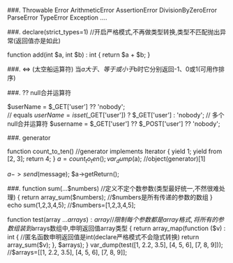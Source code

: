 ###. Throwable
    Error
        ArithmeticError
        AssertionError
        DivisionByZeroError
        ParseError
        TypeError
    Exception
        ....
        
        
###. declare(strict_types=1)  //开启严格模式,不再做类型转换,类型不匹配抛出异常(返回值亦是如此)

function add(int $a, int $b) : int 
{
    return $a + $b;
}


###. <=> (太空船运算符) 当$a大于、等于或小于$b时它分别返回-1、0或1(可用作排序)


###. ?? null合并运算符

  $userName = $_GET['user'] ?? 'nobody';   
  // equals
  $userName = isset($_GET['user']) ? $_GET['user'] : 'nobody';
  // 多个null合并运算符
  $username = $_GET['user'] ?? $_POST['user'] ?? 'nobody';
  
###. generator
    
   function count_to_ten()     //generator implements Iterator
   {
       yield 1;
       yield from [2, 3];
       return 4;
   }
   $a = count_to_ten();
   var_dump($a);    //object(generator)[1]
   
   $a->send($message);
   $a->getReturn();
   
###. 
   function sum(...$numbers)    //定义不定个数参数(类型最好统一,不然很难处理)
   {
       return array_sum($numbers);  //$numbers是所有传递的参数的数组
   }
   echo sum(1,2,3,4,5); //$numbers=[1,2,3,4,5];
   
   
   function test(array ...$arrays) : array  //限制每个参数都是array格式,将所有的参数组装到$arrays数组中,申明返回值array类型
   {
       return array_map(function ($v) : int {  //匿名函数申明返回值是int(declare严格模式不会隐式转换)
            return array_sum($v);
       }, $arrays);
   }
   var_dump(test([1, 2.2, 3.5], [4, 5, 6], [7, 8, 9])); //$arrays=[[1, 2.2, 3.5], [4, 5, 6], [7, 8, 9]];
   
   
    